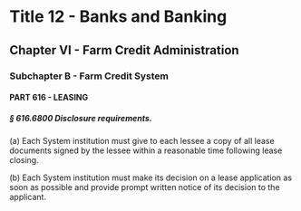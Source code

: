 
# Title 12 - Banks and Banking
## Chapter VI - Farm Credit Administration
### Subchapter B - Farm Credit System
#### PART 616 - LEASING
##### § 616.6800 Disclosure requirements.

(a) Each System institution must give to each lessee a copy of all lease documents signed by the lessee within a reasonable time following lease closing.

(b) Each System institution must make its decision on a lease application as soon as possible and provide prompt written notice of its decision to the applicant.
